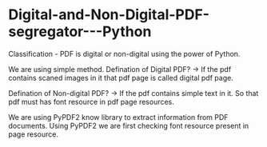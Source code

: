 # Digital-and-Non-Digital-PDF-segregator---Python
Classification - PDF is digital or non-digital using the power of Python.

We are using simple method. 
Defination of Digital PDF?
-> If the pdf contains scaned images in it that pdf page is called digital pdf page.

Defination of Non-digital PDF?
-> If the pdf contains simple text in it. So that pdf must has font resource in pdf page resources.

We are using PyPDF2 know library to extract information from PDF documents.
Using PyPDF2 we are first checking font resource present in page resource.
